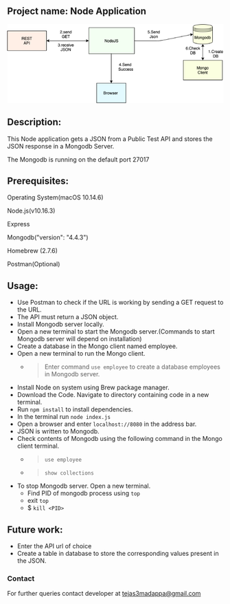
## Project name: Node Application



![](Architecture1.png)







## Description: 
This Node application gets a JSON from a Public Test API and stores the JSON response in a Mongodb Server.

The Mongodb is running on the default port 27017




## Prerequisites:
Operating System(macOS 10.14.6)

Node.js(v10.16.3)

Express

Mongodb("version": "4.4.3")

Homebrew (2.7.6)

Postman(Optional)



## Usage:
- Use Postman to check if the URL is working by sending a GET request to the URL. 
- The API must return a JSON object.
- Install Mongodb server locally.
- Open a new terminal to start the Mongodb server.(Commands to start Mongodb server will depend on installation)
- Create a database in the Mongo client named employee.
- Open a new terminal to run the Mongo client.
  - > Enter command ```use employee``` to create a database employees in Mongodb server.
- Install Node on system using Brew package manager.
- Download the Code. Navigate to directory containing code in a new terminal.
- Run ```npm install``` to install dependencies.
- In the terminal run ```node index.js```
- Open a browser and enter ```localhost://8080``` in the address bar.
- JSON is written to Mongodb.
- Check contents of Mongodb using the following command in the Mongo client terminal.
  - >```use employee```
  - >```show collections```
- To stop Mongodb server. Open a new terminal.
   - Find PID of mongodb process using ```top``` 
   - exit ```top```
   - $ ```kill <PID>```
## Future work:
- Enter the API url of choice
- Create a table in database to store the corresponding values present in the JSON.

### Contact
For further queries contact developer at tejas3madappa@gmail.com

